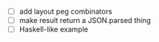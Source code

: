 - [ ] add layout peg combinators
- [ ] make result return a JSON.parsed thing
- [ ] Haskell-like example
